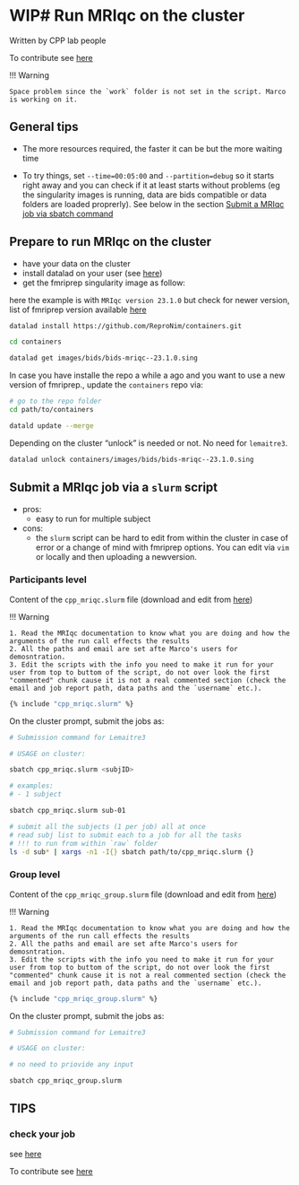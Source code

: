 # WIP# Run MRIqc on the cluster

Written by CPP lab people

To contribute see [here](https://cpp-lln-lab.github.io/CPP_HPC/contributing/)

!!! Warning

    Space problem since the `work` folder is not set in the script. Marco is working on it.


## General tips

- The more resources required, the faster it can be but the more waiting time

- To try things, set `--time=00:05:00` and `--partition=debug` so it starts
  right away and you can check if it at least starts without problems (eg the
  singularity images is running, data are bids compatible or data folders are
  loaded proprerly). See below in the section [Submit a MRIqc job via sbatch command](#submit-a-MRIqc-job-via-sbatch-command-without-a-script-mainly-for-debug-purposes)

## Prepare to run MRIqc on the cluster

- have your data on the cluster
- install datalad on your user (see [here](https://github.com/cpp-lln-lab/CPP_HPC/install_datalad))
- get the fmriprep singularity image as follow:

here the example is with `MRIqc version 23.1.0` but check for newer version, list of fmriprep version available [here](https://hub.docker.com/r/nipreps/fmriprep/tags/)

```bash
datalad install https://github.com/ReproNim/containers.git

cd containers

datalad get images/bids/bids-mriqc--23.1.0.sing
```

In case you have installe the repo a while a ago and you want to use a new version of fmriprep., update the `containers` repo via:

```bash
# go to the repo folder
cd path/to/containers

datald update --merge
``````

Depending on the cluster “unlock” is needed or not. No need for `lemaitre3`.

```bash
datalad unlock containers/images/bids/bids-mriqc--23.1.0.sing
```

## Submit a MRIqc job via a `slurm` script

- pros:
    - easy to run for multiple subject
- cons:
    - the `slurm` script can be hard to edit from within the cluster in case of error or a change of mind with fmriprep
    options. You can edit via `vim` or locally and then
    uploading a newversion.

### Participants level

Content of the `cpp_mriqc.slurm` file (download and edit from [here](cpp_mriqc.slurm))

!!! Warning

    1. Read the MRIqc documentation to know what you are doing and how the arguments of the run call effects the results
    2. All the paths and email are set afte Marco's users for demosntration.
    3. Edit the scripts with the info you need to make it run for your user from top to buttom of the script, do not over look the first "commented" chunk cause it is not a real commented section (check the email and job report path, data paths and the `username` etc.).

```bash
{% include "cpp_mriqc.slurm" %}
```

On the cluster prompt, submit the jobs as:

```bash
# Submission command for Lemaitre3

# USAGE on cluster:

sbatch cpp_mriqc.slurm <subjID>

# examples:
# - 1 subject

sbatch cpp_mriqc.slurm sub-01

# submit all the subjects (1 per job) all at once
# read subj list to submit each to a job for all the tasks
# !!! to run from within `raw` folder
ls -d sub* | xargs -n1 -I{} sbatch path/to/cpp_mriqc.slurm {}
```

### Group level

Content of the `cpp_mriqc_group.slurm` file (download and edit from [here](cpp_mriqc_group.slurm))

!!! Warning

    1. Read the MRIqc documentation to know what you are doing and how the arguments of the run call effects the results
    2. All the paths and email are set afte Marco's users for demosntration.
    3. Edit the scripts with the info you need to make it run for your user from top to buttom of the script, do not over look the first "commented" chunk cause it is not a real commented section (check the email and job report path, data paths and the `username` etc.).

```bash
{% include "cpp_mriqc_group.slurm" %}
```

On the cluster prompt, submit the jobs as:

```bash
# Submission command for Lemaitre3

# USAGE on cluster:

# no need to priovide any input

sbatch cpp_mriqc_group.slurm
```

## TIPS

### check your job

see [here](https://github.com/cpp-lln-lab/CPP_HPC/cluster_code_snippets/#check-your-running-jobs)

To contribute see [here](https://cpp-lln-lab.github.io/CPP_HPC/contributing/)
